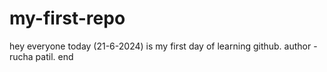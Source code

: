 # my-first-repo
hey everyone today (21-6-2024) is my first day of learning github.
author - rucha patil.
end

